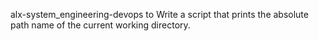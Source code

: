 alx-system_engineering-devops to Write a script that prints the absolute path name of the current working directory.
